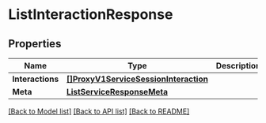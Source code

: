 # ListInteractionResponse

## Properties

Name | Type | Description | Notes
------------ | ------------- | ------------- | -------------
**Interactions** | [**[]ProxyV1ServiceSessionInteraction**](ProxyV1ServiceSessionInteraction.md) |  |[optional] 
**Meta** | [**ListServiceResponseMeta**](ListServiceResponseMeta.md) |  |[optional] 

[[Back to Model list]](../README.md#documentation-for-models) [[Back to API list]](../README.md#documentation-for-api-endpoints) [[Back to README]](../README.md)


